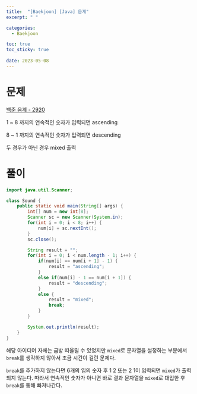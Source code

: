 ```yaml
---
title:  "[Baekjoon] [Java] 음계"
excerpt: " "

categories:
  - Baekjoon

toc: true
toc_sticky: true
 
date: 2023-05-08
---
```


# 문제

[백준 음계 - 2920](https://www.acmicpc.net/problem/2920)

1 ~ 8 까지의 연속적인 숫자가 입력되면 ascending

8 ~ 1 까지의 연속적인 숫자가 입력되면 descending

두 경우가 아닌 경우 mixed 출력

# 풀이
```java 
import java.util.Scanner;

class Sound {
    public static void main(String[] args) {
        int[] num = new int[8];
        Scanner sc = new Scanner(System.in);
        for(int i = 0; i < 8; i++) {
            num[i] = sc.nextInt();
        }
        sc.close();

        String result = "";
        for(int i = 0; i < num.length - 1; i++) {
            if(num[i] == num[i + 1] - 1) {
                result = "ascending";
            }
            else if(num[i] - 1 == num[i + 1]) {
                result = "descending";
            }
            else {
                result = "mixed";
                break;
            }
        }

        System.out.println(result);
    }
}
```

해당 아이디어 자체는 금방 떠올릴 수 있었지만 `mixed`로 문자열을 설정하는 부분에서 `break`를 생각하지 않아서 조금 시간이 걸린 문제다. 

`break`를 추가하지 않는다면 6개의 임의 숫자 후 1 2 또는 2 1이 입력되면 `mixed`가 출력되지 않는다. 따라서 연속적인 숫자가 아니면 바로 결과 문자열을 `mixed`로 대입한 후 `break`를 통해 빠져나간다.